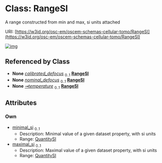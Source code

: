 
# Class: RangeSI

A range constructed from min and max, si units attached

URI: [https://w3id.org/osc-em/oscem-schemas-cellular-tomo/RangeSI](https://w3id.org/osc-em/oscem-schemas-cellular-tomo/RangeSI)


[![img](https://yuml.me/diagram/nofunky;dir:TB/class/[QuantitySI]<maximal_si%200..1-++[RangeSI],[QuantitySI]<minimal_si%200..1-++[RangeSI],[Acquisition]++-%20calibrated_defocus%200..1>[RangeSI],[Acquisition]++-%20nominal_defocus%200..1>[RangeSI],[Acquisition]++-%20temperature%200..1>[RangeSI],[QuantitySI],[Acquisition])](https://yuml.me/diagram/nofunky;dir:TB/class/[QuantitySI]<maximal_si%200..1-++[RangeSI],[QuantitySI]<minimal_si%200..1-++[RangeSI],[Acquisition]++-%20calibrated_defocus%200..1>[RangeSI],[Acquisition]++-%20nominal_defocus%200..1>[RangeSI],[Acquisition]++-%20temperature%200..1>[RangeSI],[QuantitySI],[Acquisition])

## Referenced by Class

 *  **None** *[calibrated_defocus](calibrated_defocus.md)*  <sub>0..1</sub>  **[RangeSI](RangeSI.md)**
 *  **None** *[nominal_defocus](nominal_defocus.md)*  <sub>0..1</sub>  **[RangeSI](RangeSI.md)**
 *  **None** *[➞temperature](temperature_range.md)*  <sub>0..1</sub>  **[RangeSI](RangeSI.md)**

## Attributes


### Own

 * [minimal_si](minimal_si.md)  <sub>0..1</sub>
     * Description: Minimal value of a given dataset property, with si units
     * Range: [QuantitySI](QuantitySI.md)
 * [maximal_si](maximal_si.md)  <sub>0..1</sub>
     * Description: Maximal value of a given dataset property, with si units
     * Range: [QuantitySI](QuantitySI.md)
